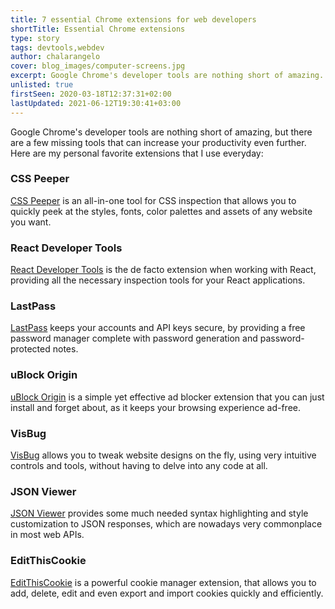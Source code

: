```yaml
---
title: 7 essential Chrome extensions for web developers
shortTitle: Essential Chrome extensions
type: story
tags: devtools,webdev
author: chalarangelo
cover: blog_images/computer-screens.jpg
excerpt: Google Chrome's developer tools are nothing short of amazing. Here are 7 must-have extensions you can add to increase your productivity even further.
unlisted: true
firstSeen: 2020-03-18T12:37:31+02:00
lastUpdated: 2021-06-12T19:30:41+03:00
---
```


Google Chrome's developer tools are nothing short of amazing, but there are a few missing tools that can increase your productivity even further. Here are my personal favorite extensions that I use everyday:

### CSS Peeper
[CSS Peeper](https://chrome.google.com/webstore/detail/css-peeper/mbnbehikldjhnfehhnaidhjhoofhpehk?hl=en) is an all-in-one tool for CSS inspection that allows you to quickly peek at the styles, fonts, color palettes and assets of any website you want.

### React Developer Tools
[React Developer Tools](https://chrome.google.com/webstore/detail/react-developer-tools/fmkadmapgofadopljbjfkapdkoienihi?hl=en) is the de facto extension when working with React, providing all the necessary inspection tools for your React applications.

### LastPass

[LastPass](https://chrome.google.com/webstore/detail/lastpass-free-password-ma/hdokiejnpimakedhajhdlcegeplioahd?hl=en) keeps your accounts and API keys secure, by providing a free password manager complete with password generation and password-protected notes.

### uBlock Origin

[uBlock Origin](https://chrome.google.com/webstore/detail/ublock-origin/cjpalhdlnbpafiamejdnhcphjbkeiagm?hl=en) is a simple yet effective ad blocker extension that you can just install and forget about, as it keeps your browsing experience ad-free.

### VisBug

[VisBug](https://chrome.google.com/webstore/detail/visbug/cdockenadnadldjbbgcallicgledbeoc?hl=en) allows you to tweak website designs on the fly, using very intuitive controls and tools, without having to delve into any code at all.

### JSON Viewer

[JSON Viewer](https://chrome.google.com/webstore/detail/json-viewer/gbmdgpbipfallnflgajpaliibnhdgobh?hl=en) provides some much needed syntax highlighting and style customization to JSON responses, which are nowadays very commonplace in most web APIs.

### EditThisCookie

[EditThisCookie](https://chrome.google.com/webstore/detail/editthiscookie/fngmhnnpilhplaeedifhccceomclgfbg?hl=en) is a powerful cookie manager extension, that allows you to add, delete, edit and even export and import cookies quickly and efficiently.
